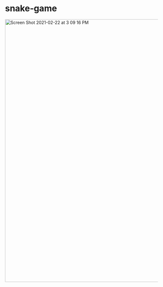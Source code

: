 # snake-game


<img width="867" alt="Screen Shot 2021-02-22 at 3 09 16 PM" src="https://user-images.githubusercontent.com/63209579/108763951-fc2a5200-751f-11eb-8f15-70e14fcfd8b3.png">
